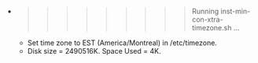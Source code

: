 * >>>>>>>>> Running inst-min-con-xtra-timezone.sh ...
  * Set time zone to EST (America/Montreal) in /etc/timezone.
  * Disk size = 2490516K. Space Used = 4K.
